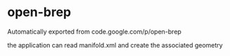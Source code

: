 # open-brep
Automatically exported from code.google.com/p/open-brep

the application can read manifold.xml and create the associated geometry
